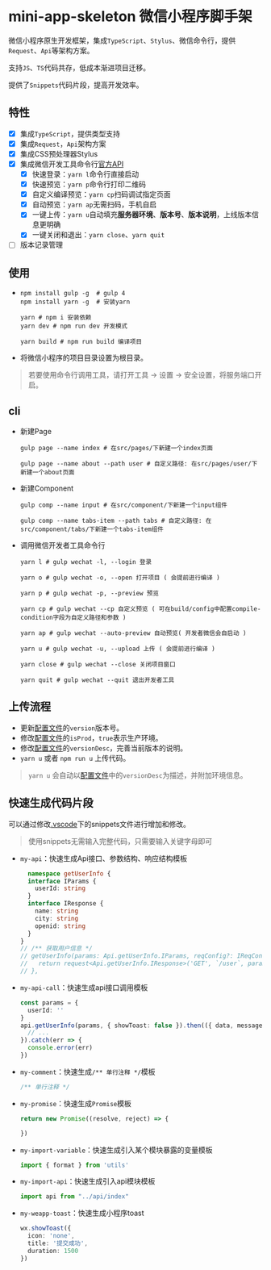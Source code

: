 # mini-app-skeleton 微信小程序脚手架

微信小程序原生开发框架，集成`TypeScript`、`Stylus`、微信命令行，提供`Request`、`Api`等架构方案。

支持`JS`、`TS`代码共存，低成本渐进项目迁移。

提供了`Snippets`代码片段，提高开发效率。

## 特性

- [x] 集成`TypeScript`，提供类型支持
- [x] 集成`Request`，`Api`架构方案
- [x] 集成CSS预处理器Stylus
- [x] 集成微信开发工具命令行[官方API](https://developers.weixin.qq.com/miniprogram/dev/devtools/cli.html)
  - [x] 快速登录：`yarn l`命令行直接启动
  - [x] 快速预览：`yarn p`命令行打印二维码
  - [x] 自定义编译预览：`yarn cp`扫码调试指定页面
  - [x] 自动预览：`yarn ap`无需扫码，手机自启
  - [x] 一键上传：`yarn u`自动填充**服务器环境**、**版本号**、**版本说明**，上线版本信息更明确
  - [x] 一键关闭和退出：`yarn close`、`yarn quit`
- [ ] 版本记录管理

## 使用

- ```shell
  npm install gulp -g  # gulp 4
  npm install yarn -g  # 安装yarn

  yarn # npm i 安装依赖
  yarn dev # npm run dev 开发模式

  yarn build # npm run build 编译项目
  ```

- 将微信小程序的项目目录设置为根目录。

> 若要使用命令行调用工具，请打开工具 -> 设置 -> 安全设置，将服务端口开启。

## cli

- 新建Page

  ```shell
  gulp page --name index # 在src/pages/下新建一个index页面

  gulp page --name about --path user # 自定义路径: 在src/pages/user/下新建一个about页面
  ```

- 新建Component

  ```shell
  gulp comp --name input # 在src/component/下新建一个input组件

  gulp comp --name tabs-item --path tabs # 自定义路径: 在src/component/tabs/下新建一个tabs-item组件
  ```

- 调用微信开发者工具命令行

  ```shell
  yarn l # gulp wechat -l, --login 登录

  yarn o # gulp wechat -o, --open 打开项目 ( 会提前进行编译 )

  yarn p # gulp wechat -p, --preview 预览

  yarn cp # gulp wechat --cp 自定义预览 ( 可在build/config中配置compile-condition字段为自定义路径和参数 )

  yarn ap # gulp wechat --auto-preview 自动预览( 开发者微信会自启动 )

  yarn u # gulp wechat -u, --upload 上传 ( 会提前进行编译 )

  yarn close # gulp wechat --close 关闭项目窗口

  yarn quit # gulp wechat --quit 退出开发者工具
  ```


## 上传流程

- 更新[配置文件](src/config.ts)的`version`版本号。
- 修改[配置文件](src/config.ts)的`isProd`，`true`表示生产环境。
- 修改[配置文件](src/config.ts)的`versionDesc`，完善当前版本的说明。
- `yarn u` 或者 `npm run u` 上传代码。
> `yarn u` 会自动以[配置文件](src/config.ts)中的`versionDesc`为描述，并附加环境信息。

## 快速生成代码片段

可以通过修改[.vscode](./.vscode)下的snippets文件进行增加和修改。
> 使用snippets无需输入完整代码，只需要输入关键字母即可

- `my-api`：快速生成Api接口、参数结构、响应结构模板
  ```ts
    namespace getUserInfo {
    interface IParams {
      userId: string
    }
    interface IResponse {
      name: string
      city: string
      openid: string
    }
  }
  // /** 获取用户信息 */
  // getUserInfo(params: Api.getUserInfo.IParams, reqConfig?: IReqConfig) {
  //   return request<Api.getUserInfo.IResponse>('GET', `/user`, params, reqConfig)
  // },
  ```
- `my-api-call`：快速生成api接口调用模板
  ```ts
  const params = {
    userId: ''
  }
  api.getUserInfo(params, { showToast: false }).then(({ data, message }) => {
    // ...
  }).catch(err => {
    console.error(err)
  })
  ```
- `my-comment`：快速生成`/** 单行注释 */`模板
  ```ts
  /** 单行注释 */
  ```
- `my-promise`：快速生成`Promise`模板
  ```ts
  return new Promise((resolve, reject) => {
  
  })
  ```
- `my-import-variable`：快速生成引入某个模块暴露的变量模板
  ```ts
  import { format } from 'utils'
  ```
- `my-import-api`：快速生成引入api模块模板
  ```ts
  import api from "../api/index"
  ```
- `my-weapp-toast`：快速生成小程序toast
  ```ts
  wx.showToast({
    icon: 'none',
    title: '提交成功',
    duration: 1500
  })
  ```